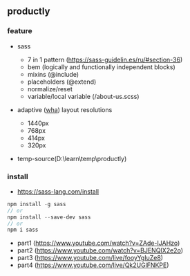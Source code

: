 ## productly

### feature

- sass

  - 7 in 1 pattern (https://sass-guidelin.es/ru/#section-36)
  - bem (logically and functionally independent blocks)
  - mixins (@include)
  - placeholders (@extend)
  - normalize/reset
  - variable/local variable (/about-us.scss)

- adaptive ([wha](https://www.google.com/search?q=adaptive+vs+responsive)) layout resolutions

  - 1440px
  - 768px
  - 414px
  - 320px

- temp-source(D:\learn\temp\productly)

### install

- https://sass-lang.com/install

```js
npm install -g sass
// or
npm install --save-dev sass
// or
npm i sass
```

- part1 (https://www.youtube.com/watch?v=ZAde-IJAHzo)
- part2 (https://www.youtube.com/watch?v=BJENQIX2e2o)
- part3 (https://www.youtube.com/live/fooyYgIuZe8)
- part4 (https://www.youtube.com/live/Qk2UGlFNKPE)
